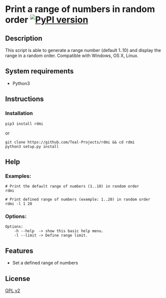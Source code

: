 # Print a range of numbers in random order [![PyPI version](https://img.shields.io/pypi/v/rdmi.svg)](https://pypi.python.org/pypi/rdmi/)
## Description

This script is able to generate a range number (default 1..10) and display the range in a random order.
Compatible with Windows, OS X, Linux.


## System requirements

* Python3


## Instructions
### Installation
```
pip3 install rdmi
```
or
```
git clone https://github.com/Teal-Projects/rdmi && cd rdmi
python3 setup.py install
```

## Help
### Examples:
```
# Print the default range of numbers (1..10) in random order
rdmi

# Print defined range of numbers (exemple: 1..20) in random order
rdmi -l 1 20
```

### Options:
```
Options:
    -h --help  -> show this basic help menu.
    -l --limit -> Define range limit.
```

## Features
* Set a defined range of numbers

## License

[GPL v2](https://www.gnu.org/licenses/gpl-2.0.txt)
